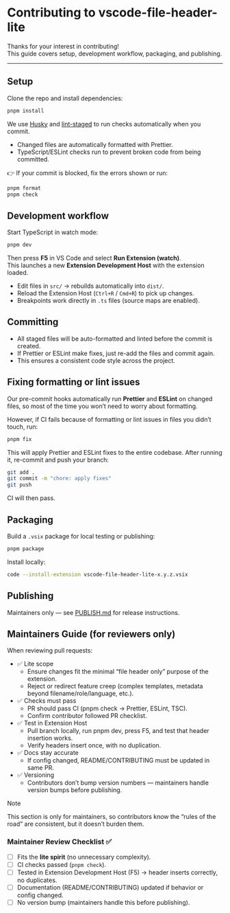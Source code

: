 <!-- CONTRIBUTING.md -->

# Contributing to vscode-file-header-lite

Thanks for your interest in contributing!  
This guide covers setup, development workflow, packaging, and publishing.

---

## Setup

Clone the repo and install dependencies:

```sh
pnpm install
```

We use [Husky](https://typicode.github.io/husky/) and [lint-staged](https://github.com/lint-staged/lint-staged) to run checks automatically when you commit.

- Changed files are automatically formatted with Prettier.
- TypeScript/ESLint checks run to prevent broken code from being committed.

👉 If your commit is blocked, fix the errors shown or run:

```sh
pnpm format
pnpm check
```

## Development workflow

Start TypeScript in watch mode:

```sh
pnpm dev
```

Then press **F5** in VS Code and select **Run Extension (watch)**.  
This launches a new **Extension Development Host** with the extension loaded.

- Edit files in `src/` → rebuilds automatically into `dist/`.
- Reload the Extension Host (`Ctrl+R` / `Cmd+R`) to pick up changes.
- Breakpoints work directly in `.ts` files (source maps are enabled).

## Committing

- All staged files will be auto-formatted and linted before the commit is created.
- If Prettier or ESLint make fixes, just re-add the files and commit again.
- This ensures a consistent code style across the project.

## Fixing formatting or lint issues

Our pre-commit hooks automatically run **Prettier** and **ESLint** on changed files, so most of the time you won’t need to worry about formatting.

However, if CI fails because of formatting or lint issues in files you didn’t touch, run:

```sh
pnpm fix
```

This will apply Prettier and ESLint fixes to the entire codebase.
After running it, re-commit and push your branch:

```sh
git add .
git commit -m "chore: apply fixes"
git push
```

CI will then pass.

## Packaging

Build a `.vsix` package for local testing or publishing:

```sh
pnpm package
```

Install locally:

```sh
code --install-extension vscode-file-header-lite-x.y.z.vsix
```

## Publishing

Maintainers only — see [PUBLISH.md](PUBLISH.md) for release instructions.

## Maintainers Guide (for reviewers only)

When reviewing pull requests:

- ✅ Lite scope
  - Ensure changes fit the minimal “file header only” purpose of the extension.
  - Reject or redirect feature creep (complex templates, metadata beyond filename/role/language, etc.).
- ✅ Checks must pass
  - PR should pass CI (pnpm check → Prettier, ESLint, TSC).
  - Confirm contributor followed PR checklist.
- ✅ Test in Extension Host
  - Pull branch locally, run pnpm dev, press F5, and test that header insertion works.
  - Verify headers insert once, with no duplication.
- ✅ Docs stay accurate
  - If config changed, README/CONTRIBUTING must be updated in same PR.
- ✅ Versioning
  - Contributors don’t bump version numbers — maintainers handle version bumps before publishing.

> [!NOTE]
> This section is only for maintainers, so contributors know the “rules of the road” are consistent, but it doesn’t burden them.

### Maintainer Review Checklist ✅

- [ ] Fits the **lite spirit** (no unnecessary complexity).
- [ ] CI checks passed (`pnpm check`).
- [ ] Tested in Extension Development Host (F5) → header inserts correctly, no duplicates.
- [ ] Documentation (README/CONTRIBUTING) updated if behavior or config changed.
- [ ] No version bump (maintainers handle this before publishing).
